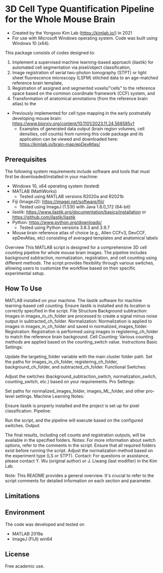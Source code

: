 # 3D Cell Type Quantification Pipeline for the Whole Mouse Brain 
- Created by the Yongsoo Kim Lab (https://kimlab.io/) in 2021
- For use with Microsoft Windows operating system. Code was built using Windows 10 (x64).

This package consists of codes designed to:
1. Implement a supervised machine learning-based approach (ilastik) for automated cell segmentation via pixel/object classification,
2. Image registration of serial two-photon tomography (STPT) or light sheet fluorescence microscopy (LSFM) stitched data to an age-matched reference brain template,
3. Registration of assigned and segmented voxels/"cells" to the reference space based on the common coordinate framework (CCF) system, and
4. Transformation of anatomical annotations (from the reference brain atlas) to the 

- Previously implemented for cell type mapping in the early postnatally developing mouse brain: https://www.biorxiv.org/content/10.1101/2023.11.24.568585v1 
  - Examples of generated data output (brain region volumes, cell densities, cell counts) from running this code package and its application can be viewed and downloaded here: https://kimlab.io/brain-map/epDevAtlas/

## Prerequisites
The following system requirements include software and tools that must first be downloaded/installed in your machine: 
- Windows 10, x64 operating system (tested) 
- MATLAB (MathWorks)
  - Tested using MATLAB versions R2020a and R2021b
- Fiji (ImageJ2): https://imagej.net/software/fiji/
  - Tested using ImageJ (1.53t) with Java 1.8.0_172 (64-bit)
- ilastik: https://www.ilastik.org/documentation/basics/installation or https://github.com/ilastik/ilastik
- Python: https://www.python.org/downloads/
  - Tested using Python versions 3.8.3 and 3.9.7
- Mouse brain reference atlas of choice (e.g., Allen CCFv3, DevCCF, epDevAtlas, etc) consisting of averaged templates and anatomical labels

Overview
This MATLAB script is designed for a comprehensive 3D cell counting pipeline for whole mouse brain images. The pipeline includes background subtraction, normalization, registration, and cell counting using different methods. The script provides flexibility through various switches, allowing users to customize the workflow based on their specific experimental setup.

## How To Use
MATLAB installed on your machine.
The ilastik software for machine learning-based cell counting. Ensure ilastik is installed and its location is correctly specified in the script.
File Structure
Background subtraction: Images in images_in_ch_folder are processed to create a signal minus noise output in subtracted_ch_folder.
Normalization: Normalization is applied to images in images_in_ch_folder and saved in normalized_images_folder.
Registration: Registration is performed using images in registering_ch_folder to match the reference brain background.
Cell Counting: Various counting methods are applied based on the counting_switch value.
Instructions
Basic Settings:

Update the targeting_folder variable with the main cluster folder path.
Set the paths for images_in_ch_folder, registering_ch_folder, background_ch_folder, and subtracted_ch_folder.
Functional Switches:

Adjust the switches (background_subtraction_switch, normalization_switch, counting_switch, etc.) based on your requirements.
Pro Settings:

Set paths for normalized_images_folder, images_ML_folder, and other pro-level settings.
Machine Learning Notes:

Ensure ilastik is properly installed and the project is set up for pixel classification.
Pipeline:

Run the script, and the pipeline will execute based on the configured switches.
Output:

The final results, including cell counts and registration outputs, will be available in the specified folders.
Notes:
For more information about switch options, refer to the comments in the script.
Ensure that all required folders exist before running the script.
Adjust the normalization method based on the experiment type (LS or STPT).
Contact:
For questions or assistance, please contact Y. Wu (original author) or J. Liwang (last modifier) in the Kim Lab.

Note: This README provides a general overview. It's crucial to refer to the script comments for detailed information on each section and parameter.



## Limitations


## Environment
The code was developed and tested on
- MATLAB 2019a
- ImageJ (FIJI) win64

## License
Free academic use.
